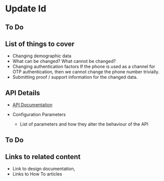 
# Update Id
## To Do
## List of things to cover

* Changing demographic data
* What can be changed? What cannot be changed?
* Changing authentication factors
    If the phone is used as a channel for OTP authentication, then we cannot change the phone number trivially. 
* Submitting proof / support information for the changed data.



## API Details
* [API Documentation](Resident-Service-API-Documentation.md)

* Configuration Parameters
    * List of parameters and how they alter the behaviour of the API
    
## To Do
## Links to related content
* Link to design documentation,
* Links to How To articles

